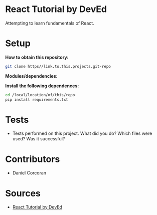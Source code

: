 # React Tutorial by DevEd

Attempting to learn fundamentals of React.

# Setup

**How to obtain this repository:**

```sh
git clone https//link.to.this.projects.git-repo
```

**Modules/dependencies:**


**Install the following dependences:**

```sh
cd /local/location/of/this/repo
pip install requirements.txt
```

# Tests
- Tests performed on this project. What did you do? Which files were used? Was it successful?

# Contributors
- Daniel Corcoran

# Sources
- [React Tutorial by DevEd](https://www.youtube.com/watch?v=dGcsHMXbSOA)